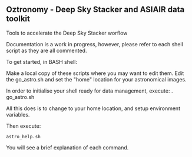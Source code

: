 Oztronomy - Deep Sky Stacker and ASIAIR data toolkit
----------------------------------------------------

Tools to accelerate the Deep Sky Stacker worflow

Documentation is a work in progress, however, please refer to each shell script as they are all commented.

To get started, in BASH shell:

Make a local copy of these scripts where you may want to edit them.
Edit the go_astro.sh and set the "home" location for your astronomical images.

In order to initialise your shell ready for data management, execute:
    . go_astro.sh

All this does is to change to your home location, and setup environment variables.

Then execute:

    astro_help.sh

You will see a brief explanation of each command.
